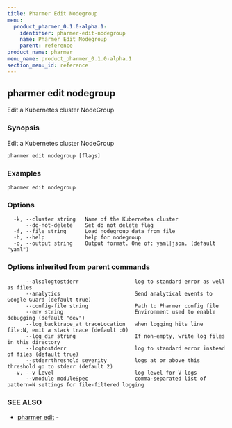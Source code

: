 ```yaml
---
title: Pharmer Edit Nodegroup
menu:
  product_pharmer_0.1.0-alpha.1:
    identifier: pharmer-edit-nodegroup
    name: Pharmer Edit Nodegroup
    parent: reference
product_name: pharmer
menu_name: product_pharmer_0.1.0-alpha.1
section_menu_id: reference
---
```

## pharmer edit nodegroup

Edit a Kubernetes cluster NodeGroup

### Synopsis


Edit a Kubernetes cluster NodeGroup

```
pharmer edit nodegroup [flags]
```

### Examples

```
pharmer edit nodegroup
```

### Options

```
  -k, --cluster string   Name of the Kubernetes cluster
      --do-not-delete    Set do not delete flag
  -f, --file string      Load nodegroup data from file
  -h, --help             help for nodegroup
  -o, --output string    Output format. One of: yaml|json. (default "yaml")
```

### Options inherited from parent commands

```
      --alsologtostderr                  log to standard error as well as files
      --analytics                        Send analytical events to Google Guard (default true)
      --config-file string               Path to Pharmer config file
      --env string                       Environment used to enable debugging (default "dev")
      --log_backtrace_at traceLocation   when logging hits line file:N, emit a stack trace (default :0)
      --log_dir string                   If non-empty, write log files in this directory
      --logtostderr                      log to standard error instead of files (default true)
      --stderrthreshold severity         logs at or above this threshold go to stderr (default 2)
  -v, --v Level                          log level for V logs
      --vmodule moduleSpec               comma-separated list of pattern=N settings for file-filtered logging
```

### SEE ALSO
* [pharmer edit](/docs/reference/pharmer_edit.md)	 - 

